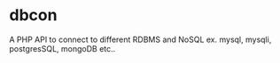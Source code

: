 # dbcon
A PHP API to connect to different RDBMS and NoSQL
ex. mysql, mysqli, postgresSQL, mongoDB etc..
